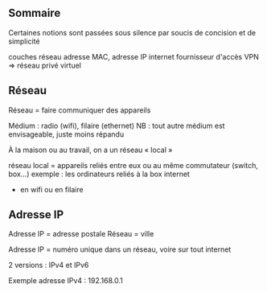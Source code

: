 
## Sommaire

Certaines notions sont passées sous silence
par soucis de concision et de simplicité

couches réseau
adresse MAC, adresse IP
internet
fournisseur d'accès
VPN => réseau privé virtuel

## Réseau

Réseau = faire communiquer des appareils

Médium : radio (wifi), filaire (ethernet)
NB : tout autre médium est envisageable, juste moins répandu

À la maison ou au travail, on a un réseau « local »

réseau local = appareils reliés entre eux ou au même commutateur (switch, box…)
exemple : les ordinateurs reliés à la box internet

* en wifi ou en filaire

## Adresse IP

Adresse IP = adresse postale
Réseau = ville

Adresse IP = numéro unique dans un réseau, voire sur tout internet

2 versions : IPv4 et IPv6

Exemple adresse IPv4 : 192.168.0.1

## 

